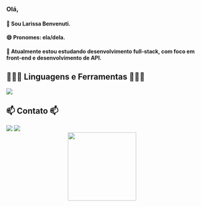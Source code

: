 ### Olá,
#### 👋 Sou Larissa Benvenuti.
#### 😄 Pronomes: ela/dela.
#### 🌱 Atualmente estou estudando desenvolvimento full-stack, com foco em front-end e desenvolvimento de API.

## 👩🏻‍💻 Linguagens e Ferramentas 👩🏻‍💻
<div>
  <a href="https://skillicons.dev">
    <img src="https://skillicons.dev/icons?i=html,css,js,react,java,spring,postgres" />
  </a>
</div>

## 📫 Contato 📫
<div>
<a href = "mailto:larissabenvenutia@gmail.com"><img loading="lazy" src="https://img.shields.io/badge/Gmail-D14836?style=for-the-badge&logo=gmail&logoColor=white" target="_blank"></a>
<a href="https://www.linkedin.com/in/larissabenvenuti" target="_blank"><img loading="lazy" src="https://img.shields.io/badge/-LinkedIn-%230077B5?style=for-the-badge&logo=linkedin&logoColor=white" target="_blank"></a>   
</div>


<div align="center">
<a href="https://github.com/larissabenvenuti">
<img loading="lazy" height="180em" src="https://github-readme-stats.vercel.app/api/top-langs/?username=larissabenvenuti&layout=compact&langs_count=7&theme=dracula"/>
</div>
